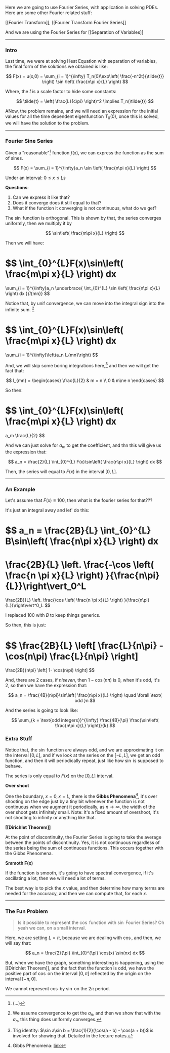  Here we are going to use Fourier Series, with application in solving PDEs. 
Here are some other Fourier related stuff: 

[[Fourier Transform]], [[Fourier Transform Fourier Series]]

And we are using the Fourier Series for [[Separation of Variables]]

---
### **Intro**

Last time, we were  at solving Heat Equation with separation of variables, the final form of the solutions we obtained is like: 

$$
F(x) = u(x,0) =
\sum_{i = 1}^{\infty}
 T_n(0)\exp\left(
    \frac{-n^2t}{\tilde{t}}
\right)
\sin \left(
    \frac{n\pi x}{L}
\right)
$$

Where, the $\tilde{t}$ is a scale factor to hide some constants: 

$$
\tilde{t} = \left(
    \frac{L}{c\pi}
\right)^2 \implies T_n(\tilde{t})
$$

ANow, the problem remains, and we will need an expression for the initial values for all the time dependent eigenfunction $T_0(0)$, once this is solved, we will have the solution to the problem. 


---
### **Fourier Sine Series** 

Given a "reasonable"[^1] function $f(x)$, we can express the function as the sum of sines. 

$$
F(x) = \sum_{i = 1}^{\infty}a_n \sin \left(
    \frac{n\pi x}{L}
\right)
$$

Under an interval: $0 \le x \le Ls$

**Questions**: 
1. Can we express it like that? 
2. Does it converge does it still equal to that? 
3. What if the function it converging is not continuous, what do we get? 

The $\sin$ function is orthogonal. This is shown by that, the series converges uniformly, then we multiply it by 

$$
\sin\left(
    \frac{m\pi x}{L}
\right)
$$

Then we will have: 

$$
\int_{0}^{L}F(x)\sin\left(
    \frac{m\pi x}{L}
\right) 
dx
=
\sum_{i = 1}^{\infty}a_n 
\underbrace{
    \int_{0}^{L}
    \sin \left(
        \frac{n\pi x}{L}
    \right) 
    dx
}_{I_{mn}}
$$

Notice that, by unif convergence, we can move into the integral sign into the infinite sum. [^2]

$$
\int_{0}^{L}F(x)\sin\left(
    \frac{m\pi x}{L}
\right) 
dx
=
\sum_{i = 1}^{\infty}\left(a_n I_{mn}\right)
$$

And, we will skip some boring integrations here,[^3] and then we will get the fact that: 

$$
I_{mn} = \begin{cases}
    \frac{L}{2} & m = n 
    \\
    0 & m\ne n
\end{cases}
$$

So then: 

$$
\int_{0}^{L}F(x)\sin\left(
    \frac{m\pi x}{L}
\right) 
dx
=
a_m \frac{L}{2}
$$

And we can just solve for $a_m$ to get the coefficient, and thn this will give us the expression that: 

$$
a_n = \frac{2}{L} 
\int_{0}^{L} F(x)\sin\left(
    \frac{n\pi x}{L}
\right) dx 
$$

Then, the series will equal to $F(x)$ in the interval $[0, L]$. 

---
### **An Example**

Let's assume that $F(x)\equiv 100$, then what is the fourier series for that??? 

It's just an integral away and let' do this: 

$$
a_n = \frac{2B}{L} 
\int_{0}^{L} B\sin\left(
    \frac{n\pi x}{L}
\right) dx 
=
\frac{2B}{L}
\left.
\frac{-\cos
    \left(
        \frac{n \pi x}{L}
    \right)
}{\frac{n\pi}{L}}\right\vert_0^L
=
\frac{2B}{L}
\left.
\frac{\cos
    \left(
        \frac{n \pi x}{L}
    \right)
}{\frac{n\pi}{L}}\right\vert^0_L
$$

I replaced $100$ with $B$ to keep things generics. 

So then, this is just: 

$$
\frac{2B}{L}
\left[
    \frac{L}{n\pi} - \cos(n\pi) \frac{L}{n\pi}
    \right]
=
\frac{2B}{n\pi}
\left[
    1- \cos(n\pi)
    \right]
$$

And, there are 2 cases, if $n is even$, then $1 - \cos(n\pi)$ is $0$, when it's odd, it's $2$, so then we have the expression that: 

$$
a_n = \frac{4B}{n\pi}\sin\left(
    \frac{n\pi x}{L}
\right) \quad \forall  \text{ odd }n
$$

And the series is going to look like: 

$$
\sum_{k = \text{odd integers}}^{\infty}
\frac{4B}{\pi}
\frac{\sin\left(
    \frac{n\pi x}{L}
\right)}{k}
$$

### **Extra Stuff**

Notice that, the $\sin$ function are always odd, and we are approximating it on the interval $[0,L]$, and if we look at the series on the $[-L, L]$, we get an odd function, and then it will periodically repeat, just like how $\sin$ is supposed to behave. 


The series is only equal to $F(x)$ on the $[0, L]$ interval. 

**Over shoot**

One the boundary, $x = 0, x = L$, there is the **Gibbs Phenomena**[^4], it's over shooting on the edge just by a tiny bit whenever the function is not continuous when we augment it periodically, as $n\rightarrow \infty$, the width of the over shoot gets infinitely small. Note: It's a fixed amount of overshoot, it's not shooting to infinity or anything like that. 

**[[Dirichlet Theorem]]**

At the point of discontinuity, the Fourier Series is going to take the average between the points of discontinuity. Yes, it is not continuous regardless of the series being the sum of continuous functions. This occurs together with the Gibbs Phenomena. 

**Smmoth F(x)**

If the function is smooth, it's going to have spectral convergence, if it's oscillating a lot, then we will need a lot of terms.

The best way is to pick the $x$ value, and then determine how many terms are needed for the accuracy, and then we can compute that, for each $x$. 


---
### **The Fun Problem**

> Is it possible to represent the $\cos$ function with $\sin$ Fourier Series? Oh yeah we can, on a small interval. 

Here, we are setting $L = \pi$, because we are dealing with $\cos$, and then, we will say that: 

$$
a_n = \frac{2}{\pi}
\int_{0}^{\pi}
    \cos(x)
    \sin(nx)
dx
$$

But, when we have the graph, something interesting is happening, using the [[Dirichlet Theorem]], and the fact that the function is odd, we have the positive part of $\cos$ on the interval $[0, \pi]$ reflected by the origin on the interval $[-\pi, 0]$. 

We cannot represent $\cos$ by $\sin$ on the $2\pi$ period. 




[^1]: (...)
[^2]: We assume convergence to get the $a_n$, and then we show that with the $a_n$, this thing does uniformly converges. 
[^3]: Trig identity: $\sin a\sin b = \frac{1}{2}(\cos(a - b) - \cos(a + b))$ is involved for showing that. Detailed in the lecture notes. 
[^4]: Gibbs Phenomena: [link](https://www.wikiwand.com/en/Gibbs_phenomenon)